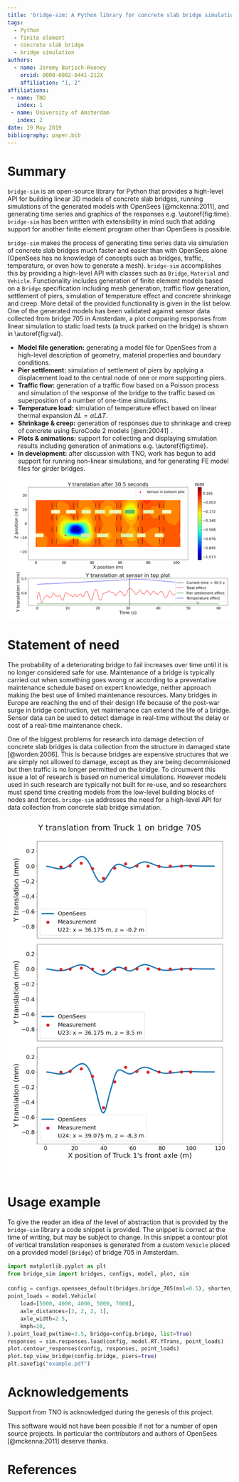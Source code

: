 ```yaml
---
title: 'bridge-sim: A Python library for concrete slab bridge simulation'
tags:
  - Python
  - finite element
  - concrete slab bridge
  - bridge simulation
authors:
  - name: Jeremy Barisch-Rooney
    orcid: 0000-0002-8441-212X
    affiliation: "1, 2"
affiliations:
 - name: TNO
   index: 1
 - name: University of Amsterdam
   index: 2
date: 19 May 2019
bibliography: paper.bib
---
```


# Summary

`bridge-sim` is an open-source library for Python that provides a high-level API
for building linear 3D models of concrete slab bridges, running simulations of
the generated models with OpenSees [@mckenna:2011], and generating time series
and graphics of the responses e.g. \autoref{fig:time}. `bridge-sim` has been
written with extensibility in mind such that adding support for another finite
element program other than OpenSees is possible.

`bridge-sim` makes the process of generating time series data via simulation of
concrete slab bridges much faster and easier than with OpenSees alone (OpenSees
has no knowledge of concepts such as bridges, traffic, temperature, or even how
to generate a mesh). `bridge-sim` accomplishes this by providing a high-level
API with classes such as `Bridge`, `Material` and `Vehicle`. Functionality
includes generation of finite element models based on a `Bridge` specification
including mesh generation, traffic flow generation, settlement of piers,
simulation of temperature effect and concrete shrinkage and creep. More detail
of the provided functionality is given in the list below. One of the generated
models has been validated against sensor data collected from bridge 705 in
Amsterdam, a plot comparing responses from linear simulation to static load
tests (a truck parked on the bridge) is shown in \autoref{fig:val}.

- **Model file generation:** generating a model file for OpenSees from a
  high-level description of geometry, material properties and boundary
  conditions.
- **Pier settlement:** simulation of settlement of piers by applying a
  displacement load to the central node of one or more supporting piers.
- **Traffic flow:** generation of a traffic flow based on a Poisson process and
  simulation of the response of the bridge to the traffic based on superposition
  of a number of one-time simulations.
- **Temperature load:** simulation of temperature effect based on linear thermal
  expansion $\Delta L = \alpha L \Delta T$.
- **Shrinkage & creep:** generation of responses due to shrinkage and creep of
  concrete using EuroCode 2 models [@en:20041] .
- **Plots & animations:** support for collecting and displaying simulation
  results including generation of animations e.g. \autoref{fig:time}.
- **In development:** after discussion with TNO, work has begun to add support
  for running non-linear simulations, and for generating FE model files for
  girder bridges.

![The top plot is a contour plot of vertical translation responses. The rectangles are vehicles on the bridge. One supporting pier has been settled by 1 mm. The bottom plot shows a time series of responses from a vertical translation sensor due to traffic, pier settlement and temperature effect. \label{fig:time}](../data/images/animation.png) 

# Statement of need

The probability of a deteriorating bridge to fail increases over time until it
is no longer considered safe for use. Maintenance of a bridge is typically
carried out when something goes wrong or according to a preventative maintenance
schedule based on expert knowledge, neither approach making the best use of
limited maintenance resources. Many bridges in Europe are reaching the end of
their design life because of the post-war surge in bridge contruction, yet
maintenance can extend the life of a bridge. Sensor data can be used to detect
damage in real-time without the delay or cost of a real-time maintenance check.

One of the biggest problems for research into damage detection of concrete slab
bridges is data collection from the structure in damaged state [@worden:2006].
This is because bridges are expensive structures that we are simply not allowed
to damage, except as they are being decommisioned but then traffic is no longer
permitted on the bridge. To circumvent this issue a lot of research is based on
numerical simulations. However models used in such research are typically not
built for re-use, and so researchers must spend time creating models from the
low-level building blocks of nodes and forces. `bridge-sim` addresses the need
for a high-level API for data collection from concrete slab bridge simulation.

![Comparison of vertical translation responses from linear simulation with `bridge-sim` and measurements collected in real life. The real bridge which is modeled and from which sensor measurements were taken is bridge 705 in Amsterdam. The x-axis in each plot shows the longitudinal position of the front axle of a truck parked on bridge 705. The y-axis shows the vertical translation from a sensor due to the truck's weight.\label{fig:val}](../data/images/val.png)

# Usage example 

To give the reader an idea of the level of abstraction that is provided by the
`bridge-sim` library a code snippet is provided. The snippet is correct at the
time of writing, but may be subject to change. In this snippet a contour plot of
vertical translation responses is generated from a custom `Vehicle` placed on a
provided model (`Bridge`) of bridge 705 in Amsterdam.

```python
import matplotlib.pyplot as plt
from bridge_sim import bridges, configs, model, plot, sim

config = configs.opensees_default(bridges.bridge_705(msl=0.5), shorten_paths=True)
point_loads = model.Vehicle(
    load=[5000, 4000, 4000, 5000, 7000],
    axle_distances=[2, 2, 2, 1],
    axle_width=2.5,
    kmph=20,
).point_load_pw(time=3.5, bridge=config.bridge, list=True)
responses = sim.responses.load(config, model.RT.YTrans, point_loads)
plot.contour_responses(config, responses, point_loads)
plot.top_view_bridge(config.bridge, piers=True)
plt.savefig("example.pdf")
```

# Acknowledgements

Support from TNO is acknowledged during the genesis of this project.

This software would not have been possible if not for a number of open source
projects. In particular the contributors and authors of OpenSees [@mckenna:2011]
deserve thanks.

# References

